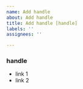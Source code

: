 ```yaml
---
name: Add handle
about: Add handle
title: Add handle [handle]
labels: ''
assignees: ''

---
```


### handle
  * link 1
  * link 2
